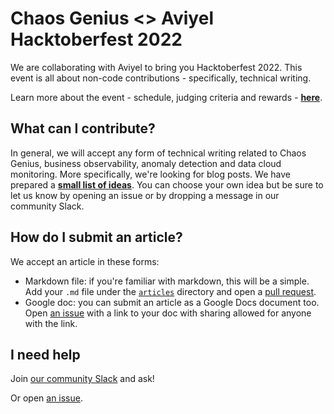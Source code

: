 # Chaos Genius <> Aviyel Hacktoberfest 2022

We are collaborating with Aviyel to bring you Hacktoberfest 2022. This event is all about non-code contributions - specifically, technical writing.

Learn more about the event - schedule, judging criteria and rewards - [**here**](https://aviyel.com/post/3738/announcing-hacktoberfest-with-aviyel).

## What can I contribute?

In general, we will accept any form of technical writing related to Chaos Genius, business observability, anomaly detection and data cloud monitoring.
More specifically, we're looking for blog posts. We have prepared a [**small list of ideas**](https://docs.google.com/document/d/1oJHMe_pvrmalPLgLmEwi0oztdby6Lz4d0CyKlffFzkg/edit?usp=sharing).
You can choose your own idea but be sure to let us know by opening an issue or by dropping a message in our community Slack.

## How do I submit an article?

We accept an article in these forms:
- Markdown file: if you're familiar with markdown, this will be a simple. Add your `.md` file under the [`articles`](./articles) directory and open a [pull request](https://docs.github.com/en/pull-requests/collaborating-with-pull-requests/proposing-changes-to-your-work-with-pull-requests/about-pull-requests).
- Google doc: you can submit an article as a Google Docs document too. Open [an issue](https://github.com/chaos-genius/hacktoberfest-2022/issues) with a link to your doc with sharing allowed for anyone with the link.

## I need help

Join [our community Slack](https://join.slack.com/t/chaosgenius/shared_invite/zt-140042uac-rrm~xbx9o_aydi6PTmp_Mg) and ask!

Or open [an issue](https://github.com/chaos-genius/hacktoberfest-2022/issues).

